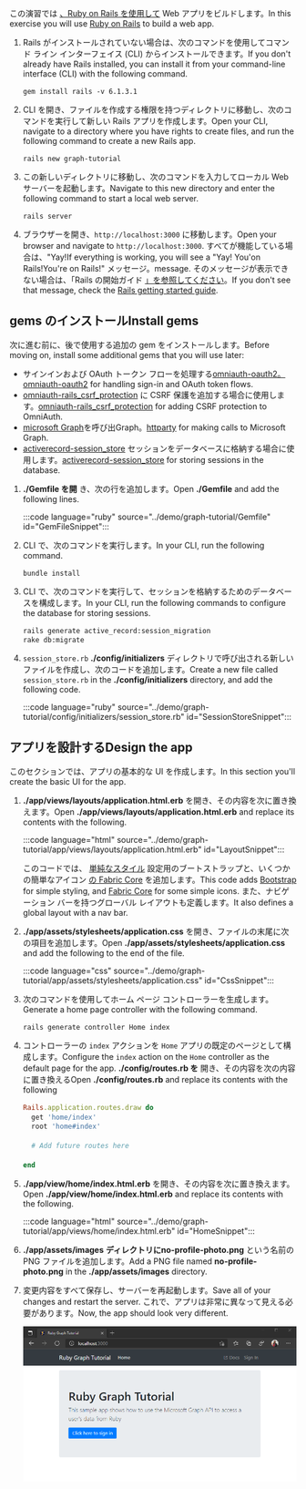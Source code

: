 <!-- markdownlint-disable MD002 MD041 -->

<span data-ttu-id="30c40-101">この演習では [、Ruby on Rails を使用して](https://rubyonrails.org/) Web アプリをビルドします。</span><span class="sxs-lookup"><span data-stu-id="30c40-101">In this exercise you will use [Ruby on Rails](https://rubyonrails.org/) to build a web app.</span></span>

1. <span data-ttu-id="30c40-102">Rails がインストールされていない場合は、次のコマンドを使用してコマンド ライン インターフェイス (CLI) からインストールできます。</span><span class="sxs-lookup"><span data-stu-id="30c40-102">If you don't already have Rails installed, you can install it from your command-line interface (CLI) with the following command.</span></span>

    ```Shell
    gem install rails -v 6.1.3.1
    ```

1. <span data-ttu-id="30c40-103">CLI を開き、ファイルを作成する権限を持つディレクトリに移動し、次のコマンドを実行して新しい Rails アプリを作成します。</span><span class="sxs-lookup"><span data-stu-id="30c40-103">Open your CLI, navigate to a directory where you have rights to create files, and run the following command to create a new Rails app.</span></span>

    ```Shell
    rails new graph-tutorial
    ```

1. <span data-ttu-id="30c40-104">この新しいディレクトリに移動し、次のコマンドを入力してローカル Web サーバーを起動します。</span><span class="sxs-lookup"><span data-stu-id="30c40-104">Navigate to this new directory and enter the following command to start a local web server.</span></span>

    ```Shell
    rails server
    ```

1. <span data-ttu-id="30c40-105">ブラウザーを開き、`http://localhost:3000` に移動します。</span><span class="sxs-lookup"><span data-stu-id="30c40-105">Open your browser and navigate to `http://localhost:3000`.</span></span> <span data-ttu-id="30c40-106">すべてが機能している場合は、"Yay!</span><span class="sxs-lookup"><span data-stu-id="30c40-106">If everything is working, you will see a "Yay!</span></span> <span data-ttu-id="30c40-107">You'on Rails!</span><span class="sxs-lookup"><span data-stu-id="30c40-107">You're on Rails!"</span></span> <span data-ttu-id="30c40-108">メッセージ。</span><span class="sxs-lookup"><span data-stu-id="30c40-108">message.</span></span> <span data-ttu-id="30c40-109">そのメッセージが表示できない場合は、「Rails の開始ガイド [」を参照してください](http://guides.rubyonrails.org/)。</span><span class="sxs-lookup"><span data-stu-id="30c40-109">If you don't see that message, check the [Rails getting started guide](http://guides.rubyonrails.org/).</span></span>

## <a name="install-gems"></a><span data-ttu-id="30c40-110">gems のインストール</span><span class="sxs-lookup"><span data-stu-id="30c40-110">Install gems</span></span>

<span data-ttu-id="30c40-111">次に進む前に、後で使用する追加の gem をインストールします。</span><span class="sxs-lookup"><span data-stu-id="30c40-111">Before moving on, install some additional gems that you will use later:</span></span>

- <span data-ttu-id="30c40-112">サインインおよび OAuth トークン フローを処理する[omniauth-oauth2。](https://github.com/omniauth/omniauth-oauth2)</span><span class="sxs-lookup"><span data-stu-id="30c40-112">[omniauth-oauth2](https://github.com/omniauth/omniauth-oauth2) for handling sign-in and OAuth token flows.</span></span>
- <span data-ttu-id="30c40-113">[omniauth-rails_csrf_protection](https://github.com/cookpad/omniauth-rails_csrf_protection) に CSRF 保護を追加する場合に使用します。</span><span class="sxs-lookup"><span data-stu-id="30c40-113">[omniauth-rails_csrf_protection](https://github.com/cookpad/omniauth-rails_csrf_protection) for adding CSRF protection to OmniAuth.</span></span>
- <span data-ttu-id="30c40-114">[microsoft Graph](https://github.com/jnunemaker/httparty)を呼び出Graph。</span><span class="sxs-lookup"><span data-stu-id="30c40-114">[httparty](https://github.com/jnunemaker/httparty) for making calls to Microsoft Graph.</span></span>
- <span data-ttu-id="30c40-115">[activerecord-session_store](https://github.com/rails/activerecord-session_store) セッションをデータベースに格納する場合に使用します。</span><span class="sxs-lookup"><span data-stu-id="30c40-115">[activerecord-session_store](https://github.com/rails/activerecord-session_store) for storing sessions in the database.</span></span>

1. <span data-ttu-id="30c40-116">**./Gemfile を開** き、次の行を追加します。</span><span class="sxs-lookup"><span data-stu-id="30c40-116">Open **./Gemfile** and add the following lines.</span></span>

    :::code language="ruby" source="../demo/graph-tutorial/Gemfile" id="GemFileSnippet":::

1. <span data-ttu-id="30c40-117">CLI で、次のコマンドを実行します。</span><span class="sxs-lookup"><span data-stu-id="30c40-117">In your CLI, run the following command.</span></span>

    ```Shell
    bundle install
    ```

1. <span data-ttu-id="30c40-118">CLI で、次のコマンドを実行して、セッションを格納するためのデータベースを構成します。</span><span class="sxs-lookup"><span data-stu-id="30c40-118">In your CLI, run the following commands to configure the database for storing sessions.</span></span>

    ```Shell
    rails generate active_record:session_migration
    rake db:migrate
    ```

1. <span data-ttu-id="30c40-119">`session_store.rb` **./config/initializers** ディレクトリで呼び出される新しいファイルを作成し、次のコードを追加します。</span><span class="sxs-lookup"><span data-stu-id="30c40-119">Create a new file called `session_store.rb` in the **./config/initializers** directory, and add the following code.</span></span>

    :::code language="ruby" source="../demo/graph-tutorial/config/initializers/session_store.rb" id="SessionStoreSnippet":::

## <a name="design-the-app"></a><span data-ttu-id="30c40-120">アプリを設計する</span><span class="sxs-lookup"><span data-stu-id="30c40-120">Design the app</span></span>

<span data-ttu-id="30c40-121">このセクションでは、アプリの基本的な UI を作成します。</span><span class="sxs-lookup"><span data-stu-id="30c40-121">In this section you'll create the basic UI for the app.</span></span>

1. <span data-ttu-id="30c40-122">**./app/views/layouts/application.html.erb** を開き、その内容を次に置き換えます。</span><span class="sxs-lookup"><span data-stu-id="30c40-122">Open **./app/views/layouts/application.html.erb** and replace its contents with the following.</span></span>

    :::code language="html" source="../demo/graph-tutorial/app/views/layouts/application.html.erb" id="LayoutSnippet":::

    <span data-ttu-id="30c40-123">このコードでは、 [単純なスタイル](http://getbootstrap.com/) 設定用のブートストラップと、いくつかの簡単なアイコン [の Fabric Core](https://developer.microsoft.com/fluentui#/get-started#fabric-core) を追加します。</span><span class="sxs-lookup"><span data-stu-id="30c40-123">This code adds [Bootstrap](http://getbootstrap.com/) for simple styling, and [Fabric Core](https://developer.microsoft.com/fluentui#/get-started#fabric-core) for some simple icons.</span></span> <span data-ttu-id="30c40-124">また、ナビゲーション バーを持つグローバル レイアウトも定義します。</span><span class="sxs-lookup"><span data-stu-id="30c40-124">It also defines a global layout with a nav bar.</span></span>

1. <span data-ttu-id="30c40-125">**./app/assets/stylesheets/application.css** を開き、ファイルの末尾に次の項目を追加します。</span><span class="sxs-lookup"><span data-stu-id="30c40-125">Open **./app/assets/stylesheets/application.css** and add the following to the end of the file.</span></span>

    :::code language="css" source="../demo/graph-tutorial/app/assets/stylesheets/application.css" id="CssSnippet":::

1. <span data-ttu-id="30c40-126">次のコマンドを使用してホーム ページ コントローラーを生成します。</span><span class="sxs-lookup"><span data-stu-id="30c40-126">Generate a home page controller with the following command.</span></span>

    ```Shell
    rails generate controller Home index
    ```

1. <span data-ttu-id="30c40-127">コントローラーの `index` アクションを `Home` アプリの既定のページとして構成します。</span><span class="sxs-lookup"><span data-stu-id="30c40-127">Configure the `index` action on the `Home` controller as the default page for the app.</span></span> <span data-ttu-id="30c40-128">**./config/routes.rb を** 開き、その内容を次の内容に置き換える</span><span class="sxs-lookup"><span data-stu-id="30c40-128">Open **./config/routes.rb** and replace its contents with the following</span></span>

    ```ruby
    Rails.application.routes.draw do
      get 'home/index'
      root 'home#index'

      # Add future routes here

    end
    ```

1. <span data-ttu-id="30c40-129">**./app/view/home/index.html.erb** を開き、その内容を次に置き換えます。</span><span class="sxs-lookup"><span data-stu-id="30c40-129">Open **./app/view/home/index.html.erb** and replace its contents with the following.</span></span>

    :::code language="html" source="../demo/graph-tutorial/app/views/home/index.html.erb" id="HomeSnippet":::

1. <span data-ttu-id="30c40-130">**./app/assets/images** **ディレクトリにno-profile-photo.png** という名前の PNG ファイルを追加します。</span><span class="sxs-lookup"><span data-stu-id="30c40-130">Add a PNG file named **no-profile-photo.png** in the **./app/assets/images** directory.</span></span>

1. <span data-ttu-id="30c40-131">変更内容をすべて保存し、サーバーを再起動します。</span><span class="sxs-lookup"><span data-stu-id="30c40-131">Save all of your changes and restart the server.</span></span> <span data-ttu-id="30c40-132">これで、アプリは非常に異なって見える必要があります。</span><span class="sxs-lookup"><span data-stu-id="30c40-132">Now, the app should look very different.</span></span>

    ![デザインが変更されたホーム ページのスクリーンショット](./images/create-app-01.png)
